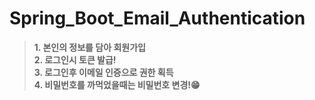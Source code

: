# Spring_Boot_Email_Authentication
> **1. 본인의 정보를 담아 회원가입**  
> **2. 로그인시 토큰 발급!**  
> **3. 로그인후 이메일 인증으로 권한 획득**  
> **4. 비밀번호를 까먹었을때는 비밀번호 변경!😁**
